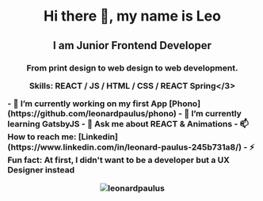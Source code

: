 <h1 align="center">Hi there 👋, my name is Leo</h1>
<h2 align="center">I am Junior Frontend Developer</h2>

<h3 align="center">From print design to web design to web development.</br>

Skills:  REACT / JS / HTML / CSS / REACT Spring</3>

<p align="left">
- 🔭 I’m currently working on my first App [Phono](https://github.com/leonardpaulus/phono) 
- 🌱 I’m currently learning GatsbyJS 
- 💬 Ask me about REACT & Animations 
- 📫 How to reach me: [Linkedin](https://www.linkedin.com/in/leonard-paulus-245b731a8/) 
- ⚡ Fun fact: At first, I didn't want to be a developer but a UX Designer instead 
</p>
<p><img align="center" src="https://github-readme-streak-stats.herokuapp.com/?user=leonardpaulus&theme=highcontrast" alt="leonardpaulus" /></p>



